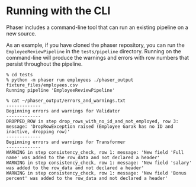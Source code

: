 # Running with the CLI

Phaser includes a command-line tool that can run an existing pipeline on a new source.


As an example, if you have cloned the phaser repository, you can run the
`EmployeeReviewPipeline` in the `tests/pipeline` directory.  Running on the
command-line will produce the warnings and errors with row numbers that persist
throughout the pipeline.

```
% cd tests
% python -m phaser run employees ./phaser_output fixture_files/employees.csv
Running pipeline 'EmployeeReviewPipeline'

% cat ~/phaser_output/errors_and_warnings.txt
-------------
Beginning errors and warnings for Validator
-------------
DROPPED_ROW in step drop_rows_with_no_id_and_not_employed, row 3: message: 'DropRowException raised (Employee Garak has no ID and inactive, dropping row)'
-------------
Beginning errors and warnings for Transformer
-------------
WARNING in step consistency_check, row 1: message: 'New field 'Full name' was added to the row_data and not declared a header'
WARNING in step consistency_check, row 1: message: 'New field 'salary' was added to the row_data and not declared a header'
WARNING in step consistency_check, row 1: message: 'New field 'Bonus percent' was added to the row_data and not declared a header'
```
